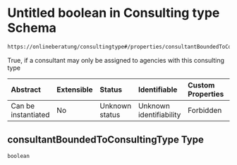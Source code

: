 # Untitled boolean in Consulting type Schema

```txt
https://onlineberatung/consultingtype#/properties/consultantBoundedToConsultingType
```

True, if a consultant may only be assigned to agencies with this consulting type

| Abstract            | Extensible | Status         | Identifiable            | Custom Properties | Additional Properties | Access Restrictions | Defined In                                                           |
| :------------------ | :--------- | :------------- | :---------------------- | :---------------- | :-------------------- | :------------------ | :------------------------------------------------------------------- |
| Can be instantiated | No         | Unknown status | Unknown identifiability | Forbidden         | Allowed               | none                | [consulting-type.json*](consulting-type.json "open original schema") |

## consultantBoundedToConsultingType Type

`boolean`
